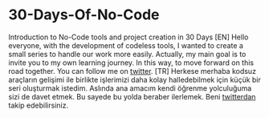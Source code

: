 # 30-Days-Of-No-Code
Introduction to No-Code tools and project creation in 30 Days
[EN] 
Hello everyone, with the development of codeless tools, I wanted to create a small series to handle our work more easily. Actually, my main goal is to invite you to my own learning journey. In this way, to move forward on this road together. You can follow me on [twitter](twitter.com/grayspep).
[TR]
Herkese merhaba kodsuz araçların gelişimi ile birlikte işlerimizi daha kolay halledebilmek için küçük bir seri oluşturmak istedim. Aslında ana amacım kendi öğrenme yolculuğuma sizi de davet etmek. Bu sayede bu yolda beraber ilerlemek. Beni [twitterdan](twitter.com/grayspep) takip edebilirsiniz. 


